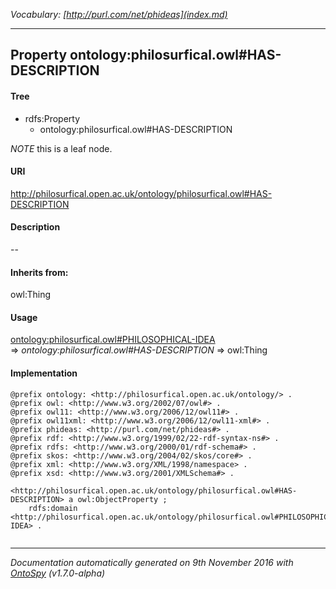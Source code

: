 _Vocabulary: [http://purl.com/net/phideas](index.md)_ 

---	
	




    


## Property ontology:philosurfical.owl#HAS-DESCRIPTION


#### Tree

* rdfs:Property
    * ontology:philosurfical.owl#HAS-DESCRIPTION





*NOTE* this is a leaf node.


#### URI
http://philosurfical.open.ac.uk/ontology/philosurfical.owl#HAS-DESCRIPTION

#### Description
--


#### Inherits from:
owl:Thing



#### Usage


[ontology:philosurfical.owl#PHILOSOPHICAL-IDEA](class-ontologyphilosurficalowlphilosophical-idea.md) 
=&gt;&nbsp;_ontology:philosurfical.owl#HAS-DESCRIPTION_&nbsp;=&gt;&nbsp;owl:Thing

#### Implementation
```
@prefix ontology: <http://philosurfical.open.ac.uk/ontology/> .
@prefix owl: <http://www.w3.org/2002/07/owl#> .
@prefix owl11: <http://www.w3.org/2006/12/owl11#> .
@prefix owl11xml: <http://www.w3.org/2006/12/owl11-xml#> .
@prefix phideas: <http://purl.com/net/phideas#> .
@prefix rdf: <http://www.w3.org/1999/02/22-rdf-syntax-ns#> .
@prefix rdfs: <http://www.w3.org/2000/01/rdf-schema#> .
@prefix skos: <http://www.w3.org/2004/02/skos/core#> .
@prefix xml: <http://www.w3.org/XML/1998/namespace> .
@prefix xsd: <http://www.w3.org/2001/XMLSchema#> .

<http://philosurfical.open.ac.uk/ontology/philosurfical.owl#HAS-DESCRIPTION> a owl:ObjectProperty ;
    rdfs:domain <http://philosurfical.open.ac.uk/ontology/philosurfical.owl#PHILOSOPHICAL-IDEA> .


```










---

_Documentation automatically generated on 9th November 2016 with [OntoSpy](http://ontospy.readthedocs.org/ "Open") (v1.7.0-alpha)_